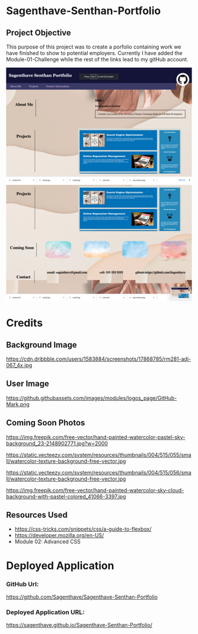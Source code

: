 # Sagenthave-Senthan-Portfolio

## Project Objective
This purpose of this project was to create a porfolio containing work we have finished to show to potential employers. Currently I have added the Module-01-Challenge while the rest of the links lead to my gitHub account.

![screenshot](/assets/Images/Screenshot%202023-03-18%20at%2010.00.05%20PM.png)
![screenshot](/assets/Images/portfolio_snapshot.png)

# Credits

## Background Image 
https://cdn.dribbble.com/users/1583884/screenshots/17868785/rm281-adj-067_4x.jpg 

## User Image 

https://github.githubassets.com/images/modules/logos_page/GitHub-Mark.png

## Coming Soon Photos

https://img.freepik.com/free-vector/hand-painted-watercolor-pastel-sky-background_23-2148902771.jpg?w=2000

https://static.vecteezy.com/system/resources/thumbnails/004/515/055/small/watercolor-texture-background-free-vector.jpg

https://static.vecteezy.com/system/resources/thumbnails/004/515/056/small/watercolor-texture-background-free-vector.jpg

https://img.freepik.com/free-vector/hand-painted-watercolor-sky-cloud-background-with-pastel-colored_41066-3397.jpg

## Resources Used
- https://css-tricks.com/snippets/css/a-guide-to-flexbox/
- https://developer.mozilla.org/en-US/
- Module 02: Advanced CSS

# Deployed Application
### GitHub Url: 
https://github.com/Sagenthave/Sagenthave-Senthan-Portfolio

### Deployed Application URL: 
https://sagenthave.github.io/Sagenthave-Senthan-Portfolio/